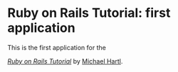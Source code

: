 

# Ruby on Rails Tutorial: first application


This is the first application for the

[*Ruby on Rails Tutorial*](http://railstutorial.org/)
by [Michael Hartl](http://michaelhartl.com/).

